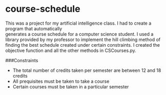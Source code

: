 # course-schedule

This was a project for my artificial intelligence class. I had to create a program that automatically   
generates a course schedule for a computer science student. I used a library provided by my professor to implement
the hill climbing method of finding the best schedule created under certain constraints. I created the objective function
and all the other methods in CSCourses.py.

###Constraints
* The total number of credits taken per semester are between 12 and 18 credits
* All prequisites must be taken to take a course
* Certain courses must be taken in a particular semester

